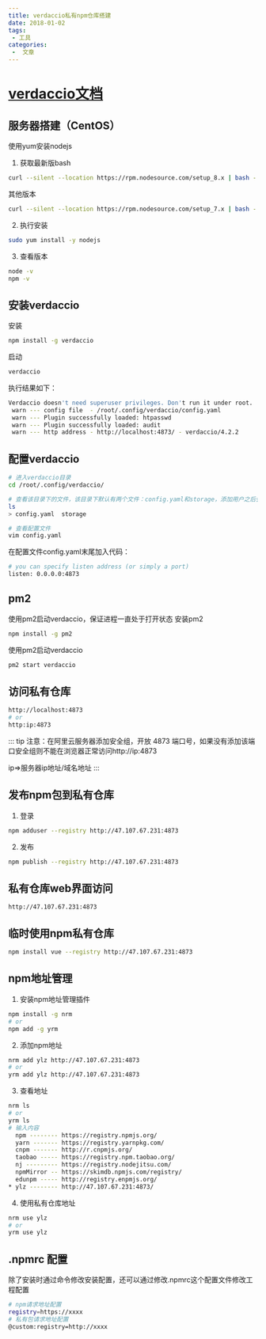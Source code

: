 ```yaml
---
title: verdaccio私有npm仓库搭建
date: 2018-01-02
tags:
 - 工具
categories:
 -  文章
---
```

# [verdaccio文档](https://verdaccio.org/)
## 服务器搭建（CentOS）
使用yum安装nodejs
1. 获取最新版bash
```sh
curl --silent --location https://rpm.nodesource.com/setup_8.x | bash -
```
其他版本
```sh
curl --silent --location https://rpm.nodesource.com/setup_7.x | bash -
```
2. 执行安装
```sh
sudo yum install -y nodejs
```
3. 查看版本
```sh
node -v
npm -v
```
## 安装verdaccio
安装
```sh
npm install -g verdaccio
```
启动
```sh
verdaccio
```
执行结果如下：
```sh
Verdaccio doesn't need superuser privileges. Don't run it under root.
 warn --- config file  - /root/.config/verdaccio/config.yaml
 warn --- Plugin successfully loaded: htpasswd
 warn --- Plugin successfully loaded: audit
 warn --- http address - http://localhost:4873/ - verdaccio/4.2.2
```
## 配置verdaccio
```sh
# 进入verdaccio目录
cd /root/.config/verdaccio/

# 查看该目录下的文件，该目录下默认有两个文件：config.yaml和storage，添加用户之后会自动创建htpasswd
ls
> config.yaml  storage

# 查看配置文件
vim config.yaml
```
在配置文件config.yaml末尾加入代码：
```sh
# you can specify listen address (or simply a port)
listen: 0.0.0.0:4873
```
## pm2
使用pm2启动verdaccio，保证进程一直处于打开状态
安装pm2
```sh
npm install -g pm2
```
使用pm2启动verdaccio
```sh
pm2 start verdaccio
```
## 访问私有仓库
```sh
http://localhost:4873
# or
http:ip:4873
```
::: tip
注意：在阿里云服务器添加安全组，开放 4873 端口号，如果没有添加该端口安全组则不能在浏览器正常访问http://ip:4873

ip=>服务器ip地址/域名地址
:::

## 发布npm包到私有仓库
1. 登录
```sh
npm adduser --registry http://47.107.67.231:4873
```
2. 发布
```sh
npm publish --registry http://47.107.67.231:4873
```
## 私有仓库web界面访问
```
http://47.107.67.231:4873
```
## 临时使用npm私有仓库
```sh
npm install vue --registry http://47.107.67.231:4873
```
## npm地址管理
1. 安装npm地址管理插件
```sh
npm install -g nrm
# or
npm add -g yrm
```
2. 添加npm地址
```sh
nrm add ylz http://47.107.67.231:4873
# or
yrm add ylz http://47.107.67.231:4873
```
3. 查看地址
```sh
nrm ls
# or 
yrm ls
# 输入内容
  npm -------- https://registry.npmjs.org/
  yarn ------- https://registry.yarnpkg.com/
  cnpm ------- http://r.cnpmjs.org/
  taobao ----- https://registry.npm.taobao.org/
  nj --------- https://registry.nodejitsu.com/
  npmMirror -- https://skimdb.npmjs.com/registry/
  edunpm ----- http://registry.enpmjs.org/
* ylz -------- http://47.107.67.231:4873/
```
4. 使用私有仓库地址
```sh
nrm use ylz
# or
yrm use ylz
```
## .npmrc 配置
除了安装时通过命令修改安装配置，还可以通过修改.npmrc这个配置文件修改工程配置
```sh
# npm请求地址配置
registry=https://xxxx
# 私有包请求地址配置
@custom:registry=http://xxxx
```